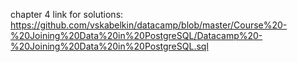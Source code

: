 chapter 4
link for solutions: https://github.com/vskabelkin/datacamp/blob/master/Course%20-%20Joining%20Data%20in%20PostgreSQL/Datacamp%20-%20Joining%20Data%20in%20PostgreSQL.sql
